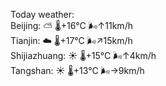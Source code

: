 Today weather:  
Beijing: ⛅️  🌡️+16°C 🌬️↑11km/h  
Tianjin: ☁️   🌡️+17°C 🌬️↗15km/h  
Shijiazhuang: ☀️   🌡️+15°C 🌬️↑4km/h  
Tangshan: ☀️   🌡️+13°C 🌬️→9km/h  

